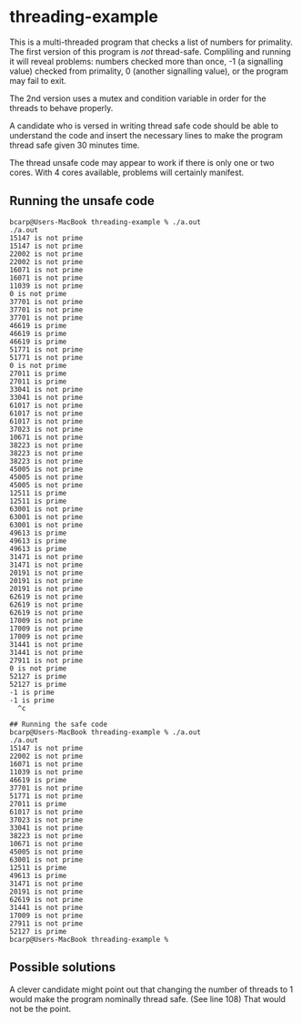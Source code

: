 # threading-example

This is a multi-threaded program that checks a list of numbers for primality. The first version of this program is *not* thread-safe. Compliling and running it will reveal problems: numbers checked more than once, -1 (a signalling value) checked from primality, 0 (another signalling value), or the program may fail to exit.

The 2nd version uses a mutex and condition variable in order for the threads to behave properly.

A candidate who is versed in writing thread safe code should be able to understand the code and insert the necessary lines to make the program thread safe given 30 minutes time.

The thread unsafe code may appear to work if there is only one or two cores. With 4 cores available, problems will certainly manifest.

## Running the unsafe code
```
bcarp@Users-MacBook threading-example % ./a.out
./a.out
15147 is not prime
15147 is not prime
22002 is not prime
22002 is not prime
16071 is not prime
16071 is not prime
11039 is not prime
0 is not prime
37701 is not prime
37701 is not prime
37701 is not prime
46619 is prime
46619 is prime
46619 is prime
51771 is not prime
51771 is not prime
0 is not prime
27011 is prime
27011 is prime
33041 is not prime
33041 is not prime
61017 is not prime
61017 is not prime
61017 is not prime
37023 is not prime
10671 is not prime
38223 is not prime
38223 is not prime
38223 is not prime
45005 is not prime
45005 is not prime
45005 is not prime
12511 is prime
12511 is prime
63001 is not prime
63001 is not prime
63001 is not prime
49613 is prime
49613 is prime
49613 is prime
31471 is not prime
31471 is not prime
20191 is not prime
20191 is not prime
20191 is not prime
62619 is not prime
62619 is not prime
62619 is not prime
17009 is not prime
17009 is not prime
17009 is not prime
31441 is not prime
31441 is not prime
27911 is not prime
0 is not prime
52127 is prime
52127 is prime
-1 is prime
-1 is prime
  ^c
  ```
 ``` 
## Running the safe code
bcarp@Users-MacBook threading-example % ./a.out
./a.out
15147 is not prime
22002 is not prime
16071 is not prime
11039 is not prime
46619 is prime
37701 is not prime
51771 is not prime
27011 is prime
61017 is not prime
37023 is not prime
33041 is not prime
38223 is not prime
10671 is not prime
45005 is not prime
63001 is not prime
12511 is prime
49613 is prime
31471 is not prime
20191 is not prime
62619 is not prime
31441 is not prime
17009 is not prime
27911 is not prime
52127 is prime
bcarp@Users-MacBook threading-example %
```
## Possible solutions
A clever candidate might point out that changing the number of threads to 1 would make the program nominally thread safe. (See line 108) That would not be the point.
